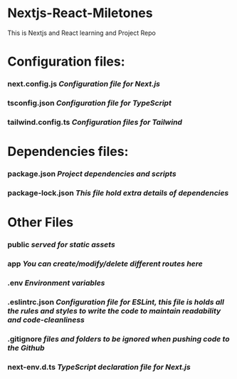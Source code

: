 # Nextjs-React-Miletones
This is Nextjs and React learning and Project Repo



# Configuration files:
### next.config.js	   *Configuration file for Next.js*
### tsconfig.json	   *Configuration file for TypeScript*
### tailwind.config.ts *Configuration files for Tailwind*

# Dependencies files:
### package.json	  *Project dependencies and scripts*
### package-lock.json *This file hold extra details of dependencies*

# Other Files
### public          *served for static assets*
### app             *You can create/modify/delete different routes here*
### .env	        *Environment variables*
### .eslintrc.json	*Configuration file for ESLint, this file is holds all the rules and styles to write the code to maintain readability and code-cleanliness*
### .gitignore	    *files and folders to be ignored when pushing code to the Github*
### next-env.d.ts	*TypeScript declaration file for Next.js*
